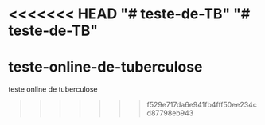 <<<<<<< HEAD
"# teste-de-TB" 
"# teste-de-TB" 
=======
# teste-online-de-tuberculose
teste online de tuberculose
>>>>>>> f529e717da6e941fb4fff50ee234cd87798eb943

